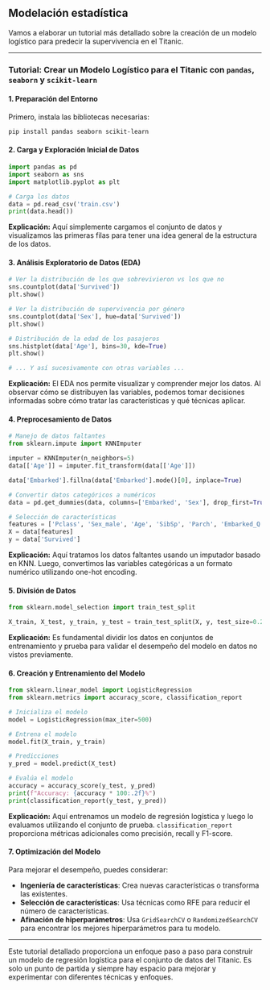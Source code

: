 ## Modelación estadística

Vamos a elaborar un tutorial más detallado sobre la creación de un modelo logístico para predecir la supervivencia en el Titanic.

---

### Tutorial: Crear un Modelo Logístico para el Titanic con `pandas`, `seaborn` y `scikit-learn`

#### 1. **Preparación del Entorno**

Primero, instala las bibliotecas necesarias:
```bash
pip install pandas seaborn scikit-learn
```

#### 2. **Carga y Exploración Inicial de Datos**

```python
import pandas as pd
import seaborn as sns
import matplotlib.pyplot as plt

# Carga los datos
data = pd.read_csv('train.csv')
print(data.head())
```

**Explicación:** Aquí simplemente cargamos el conjunto de datos y visualizamos las primeras filas para tener una idea general de la estructura de los datos.

#### 3. **Análisis Exploratorio de Datos (EDA)**

```python
# Ver la distribución de los que sobrevivieron vs los que no
sns.countplot(data['Survived'])
plt.show()

# Ver la distribución de supervivencia por género
sns.countplot(data['Sex'], hue=data['Survived'])
plt.show()

# Distribución de la edad de los pasajeros
sns.histplot(data['Age'], bins=30, kde=True)
plt.show()

# ... Y así sucesivamente con otras variables ...
```

**Explicación:** El EDA nos permite visualizar y comprender mejor los datos. Al observar cómo se distribuyen las variables, podemos tomar decisiones informadas sobre cómo tratar las características y qué técnicas aplicar.

#### 4. **Preprocesamiento de Datos**

```python
# Manejo de datos faltantes
from sklearn.impute import KNNImputer

imputer = KNNImputer(n_neighbors=5)
data[['Age']] = imputer.fit_transform(data[['Age']])

data['Embarked'].fillna(data['Embarked'].mode()[0], inplace=True)

# Convertir datos categóricos a numéricos
data = pd.get_dummies(data, columns=['Embarked', 'Sex'], drop_first=True)

# Selección de características
features = ['Pclass', 'Sex_male', 'Age', 'SibSp', 'Parch', 'Embarked_Q', 'Embarked_S']
X = data[features]
y = data['Survived']
```

**Explicación:** Aquí tratamos los datos faltantes usando un imputador basado en KNN. Luego, convertimos las variables categóricas a un formato numérico utilizando one-hot encoding.

#### 5. **División de Datos**

```python
from sklearn.model_selection import train_test_split

X_train, X_test, y_train, y_test = train_test_split(X, y, test_size=0.2, random_state=42)
```

**Explicación:** Es fundamental dividir los datos en conjuntos de entrenamiento y prueba para validar el desempeño del modelo en datos no vistos previamente.

#### 6. **Creación y Entrenamiento del Modelo**

```python
from sklearn.linear_model import LogisticRegression
from sklearn.metrics import accuracy_score, classification_report

# Inicializa el modelo
model = LogisticRegression(max_iter=500)

# Entrena el modelo
model.fit(X_train, y_train)

# Predicciones
y_pred = model.predict(X_test)

# Evalúa el modelo
accuracy = accuracy_score(y_test, y_pred)
print(f"Accuracy: {accuracy * 100:.2f}%")
print(classification_report(y_test, y_pred))
```

**Explicación:** Aquí entrenamos un modelo de regresión logística y luego lo evaluamos utilizando el conjunto de prueba. `classification_report` proporciona métricas adicionales como precisión, recall y F1-score.

#### 7. **Optimización del Modelo**

Para mejorar el desempeño, puedes considerar:

- **Ingeniería de características**: Crea nuevas características o transforma las existentes.
- **Selección de características**: Usa técnicas como RFE para reducir el número de características.
- **Afinación de hiperparámetros**: Usa `GridSearchCV` o `RandomizedSearchCV` para encontrar los mejores hiperparámetros para tu modelo.

---

Este tutorial detallado proporciona un enfoque paso a paso para construir un modelo de regresión logística para el conjunto de datos del Titanic. Es solo un punto de partida y siempre hay espacio para mejorar y experimentar con diferentes técnicas y enfoques.